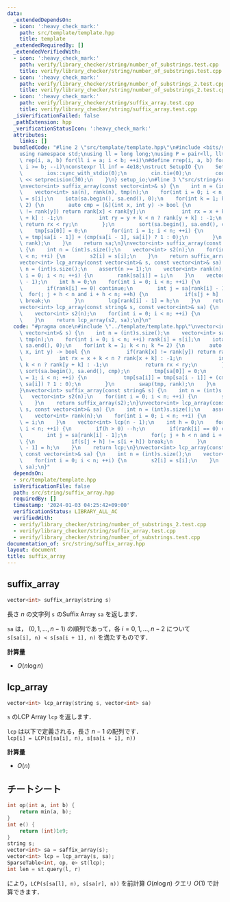 ```yaml
---
data:
  _extendedDependsOn:
  - icon: ':heavy_check_mark:'
    path: src/template/template.hpp
    title: template
  _extendedRequiredBy: []
  _extendedVerifiedWith:
  - icon: ':heavy_check_mark:'
    path: verify/library_checker/string/number_of_substrings.test.cpp
    title: verify/library_checker/string/number_of_substrings.test.cpp
  - icon: ':heavy_check_mark:'
    path: verify/library_checker/string/number_of_substrings_2.test.cpp
    title: verify/library_checker/string/number_of_substrings_2.test.cpp
  - icon: ':heavy_check_mark:'
    path: verify/library_checker/string/suffix_array.test.cpp
    title: verify/library_checker/string/suffix_array.test.cpp
  _isVerificationFailed: false
  _pathExtension: hpp
  _verificationStatusIcon: ':heavy_check_mark:'
  attributes:
    links: []
  bundledCode: "#line 2 \"src/template/template.hpp\"\n#include <bits/stdc++.h>\n\
    using namespace std;\nusing ll = long long;\nusing P = pair<ll, ll>;\n#define\
    \ rep(i, a, b) for(ll i = a; i < b; ++i)\n#define rrep(i, a, b) for(ll i = a;\
    \ i >= b; --i)\nconstexpr ll inf = 4e18;\nstruct SetupIO {\n    SetupIO() {\n\
    \        ios::sync_with_stdio(0);\n        cin.tie(0);\n        cout << fixed\
    \ << setprecision(30);\n    }\n} setup_io;\n#line 3 \"src/string/suffix_array.hpp\"\
    \nvector<int> suffix_array(const vector<int>& s) {\n    int n = (int)s.size();\n\
    \    vector<int> sa(n), rank(n), tmp(n);\n    for(int i = 0; i < n; ++i) rank[i]\
    \ = s[i];\n    iota(sa.begin(), sa.end(), 0);\n    for(int k = 1; k < n; k *=\
    \ 2) {\n        auto cmp = [&](int x, int y) -> bool {\n            if(rank[x]\
    \ != rank[y]) return rank[x] < rank[y];\n            int rx = x + k < n ? rank[x\
    \ + k] : -1;\n            int ry = y + k < n ? rank[y + k] : -1;\n           \
    \ return rx < ry;\n        };\n        sort(sa.begin(), sa.end(), cmp);\n    \
    \    tmp[sa[0]] = 0;\n        for(int i = 1; i < n; ++i) {\n            tmp[sa[i]]\
    \ = tmp[sa[i - 1]] + (cmp(sa[i - 1], sa[i]) ? 1 : 0);\n        }\n        swap(tmp,\
    \ rank);\n    }\n    return sa;\n}\nvector<int> suffix_array(const string& s)\
    \ {\n    int n = (int)s.size();\n    vector<int> s2(n);\n    for(int i = 0; i\
    \ < n; ++i) {\n        s2[i] = s[i];\n    }\n    return suffix_array(s2);\n}\n\
    vector<int> lcp_array(const vector<int>& s, const vector<int>& sa) {\n    int\
    \ n = (int)s.size();\n    assert(n >= 1);\n    vector<int> rank(n);\n    for(int\
    \ i = 0; i < n; ++i) {\n        rank[sa[i]] = i;\n    }\n    vector<int> lcp(n\
    \ - 1);\n    int h = 0;\n    for(int i = 0; i < n; ++i) {\n        if(h > 0) --h;\n\
    \        if(rank[i] == 0) continue;\n        int j = sa[rank[i] - 1];\n      \
    \  for(; j + h < n and i + h < n; ++h) {\n            if(s[j + h] != s[i + h])\
    \ break;\n        }\n        lcp[rank[i] - 1] = h;\n    }\n    return lcp;\n}\n\
    vector<int> lcp_array(const string& s, const vector<int>& sa) {\n    int n = (int)s.size();\n\
    \    vector<int> s2(n);\n    for(int i = 0; i < n; ++i) {\n        s2[i] = s[i];\n\
    \    }\n    return lcp_array(s2, sa);\n}\n"
  code: "#pragma once\n#include \"../template/template.hpp\"\nvector<int> suffix_array(const\
    \ vector<int>& s) {\n    int n = (int)s.size();\n    vector<int> sa(n), rank(n),\
    \ tmp(n);\n    for(int i = 0; i < n; ++i) rank[i] = s[i];\n    iota(sa.begin(),\
    \ sa.end(), 0);\n    for(int k = 1; k < n; k *= 2) {\n        auto cmp = [&](int\
    \ x, int y) -> bool {\n            if(rank[x] != rank[y]) return rank[x] < rank[y];\n\
    \            int rx = x + k < n ? rank[x + k] : -1;\n            int ry = y +\
    \ k < n ? rank[y + k] : -1;\n            return rx < ry;\n        };\n       \
    \ sort(sa.begin(), sa.end(), cmp);\n        tmp[sa[0]] = 0;\n        for(int i\
    \ = 1; i < n; ++i) {\n            tmp[sa[i]] = tmp[sa[i - 1]] + (cmp(sa[i - 1],\
    \ sa[i]) ? 1 : 0);\n        }\n        swap(tmp, rank);\n    }\n    return sa;\n\
    }\nvector<int> suffix_array(const string& s) {\n    int n = (int)s.size();\n \
    \   vector<int> s2(n);\n    for(int i = 0; i < n; ++i) {\n        s2[i] = s[i];\n\
    \    }\n    return suffix_array(s2);\n}\nvector<int> lcp_array(const vector<int>&\
    \ s, const vector<int>& sa) {\n    int n = (int)s.size();\n    assert(n >= 1);\n\
    \    vector<int> rank(n);\n    for(int i = 0; i < n; ++i) {\n        rank[sa[i]]\
    \ = i;\n    }\n    vector<int> lcp(n - 1);\n    int h = 0;\n    for(int i = 0;\
    \ i < n; ++i) {\n        if(h > 0) --h;\n        if(rank[i] == 0) continue;\n\
    \        int j = sa[rank[i] - 1];\n        for(; j + h < n and i + h < n; ++h)\
    \ {\n            if(s[j + h] != s[i + h]) break;\n        }\n        lcp[rank[i]\
    \ - 1] = h;\n    }\n    return lcp;\n}\nvector<int> lcp_array(const string& s,\
    \ const vector<int>& sa) {\n    int n = (int)s.size();\n    vector<int> s2(n);\n\
    \    for(int i = 0; i < n; ++i) {\n        s2[i] = s[i];\n    }\n    return lcp_array(s2,\
    \ sa);\n}"
  dependsOn:
  - src/template/template.hpp
  isVerificationFile: false
  path: src/string/suffix_array.hpp
  requiredBy: []
  timestamp: '2024-01-03 04:25:42+09:00'
  verificationStatus: LIBRARY_ALL_AC
  verifiedWith:
  - verify/library_checker/string/number_of_substrings_2.test.cpp
  - verify/library_checker/string/suffix_array.test.cpp
  - verify/library_checker/string/number_of_substrings.test.cpp
documentation_of: src/string/suffix_array.hpp
layout: document
title: suffix_array
---
```


## suffix_array

```cpp
vector<int> suffix_array(string s)
```

長さ $n$ の文字列 `s` のSuffix Array `sa` を返します．

`sa` は， $(0, 1, ..., n - 1)$ の順列であって，各 $i = 0, 1, ..., n - 2$ について<br>
`s[sa[i], n) < s[sa[i + 1], n)` を満たすものです．

**計算量**

- $O(n \log n)$

## lcp_array

```cpp
vector<int> lcp_array(string s, vector<int> sa)
```

`s` のLCP Array `lcp` を返します．

`lcp` は以下で定義される，長さ $n - 1$ の配列です．<br>
`lcp[i] = LCP(s[sa[i], n), s[sa[i + 1], n))`

**計算量**

- $O(n)$

## チートシート
```cpp
int op(int a, int b) {
    return min(a, b);
}
int e() {
    return (int)1e9;
}
string s;
vector<int> sa = saffix_array(s);
vector<int> lcp = lcp_array(s, sa);
SparseTable<int, op, e> st(lcp);
int len = st.query(l, r)
```
により，`LCP(s[sa[l], n), s[sa[r], n))` を前計算 $O(n \log n)$ クエリ $O(1)$ で計算できます．